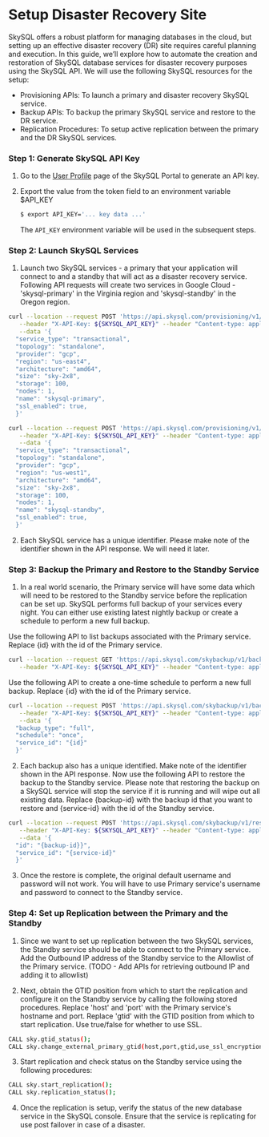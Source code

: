 # Setup Disaster Recovery Site
SkySQL offers a robust platform for managing databases in the cloud, but setting up an effective disaster recovery (DR) site requires careful planning and execution. In this guide, we’ll explore how to automate the creation and restoration of SkySQL database services for disaster recovery purposes using the SkySQL API. We will use the following SkySQL resources for the setup:

- Provisioning APIs: To launch a primary and disaster recovery SkySQL service.
- Backup APIs: To backup the primary SkySQL service and restore to the DR service.
- Replication Procedures: To setup active replication between the primary and the DR SkySQL services.

### **Step 1: Generate SkySQL API Key**
1. Go to the [User Profile](https://app.skysql.com/user-profile/api-keys/) page of the SkySQL Portal to generate an API key.
2. Export the value from the token field to an environment variable $API_KEY
    
    ```bash
    $ export API_KEY='... key data ...'
    ```
    
    The `API_KEY` environment variable will be used in the subsequent steps.

### **Step 2: Launch SkySQL Services**
1. Launch two SkySQL services - a primary that your application will connect to and a standby that will act as a disaster recovery service. Following API requests will create two services in Google Cloud - 'skysql-primary' in the Virginia region and 'skysql-standby' in the Oregon region. 

```bash
curl --location --request POST 'https://api.skysql.com/provisioning/v1/services' \
   --header "X-API-Key: ${SKYSQL_API_KEY}" --header "Content-type: application/json" \
   --data '{
  "service_type": "transactional",
  "topology": "standalone",
  "provider": "gcp",
  "region": "us-east4",
  "architecture": "amd64",
  "size": "sky-2x8",
  "storage": 100,
  "nodes": 1,
  "name": "skysql-primary",
  "ssl_enabled": true,
  }'
```

```bash
curl --location --request POST 'https://api.skysql.com/provisioning/v1/services' \
   --header "X-API-Key: ${SKYSQL_API_KEY}" --header "Content-type: application/json" \
   --data '{
  "service_type": "transactional",
  "topology": "standalone",
  "provider": "gcp",
  "region": "us-west1",
  "architecture": "amd64",
  "size": "sky-2x8",
  "storage": 100,
  "nodes": 1,
  "name": "skysql-standby",
  "ssl_enabled": true,
  }'
```
2. Each SkySQL service has a unique identifier. Please make note of the identifier shown in the API response. We will need it later.

### **Step 3: Backup the Primary and Restore to the Standby Service**
1. In a real world scenario, the Primary service will have some data which will need to be restored to the Standby service before the replication can be set up. SkySQL performs full backup of your services every night. You can either use existing latest nightly backup or create a schedule to perform a new full backup.

Use the following API to list backups associated with the Primary service. Replace {id} with the id of the Primary service.

```bash
curl --location --request GET 'https://api.skysql.com/skybackup/v1/backups?service_id={id}' \
   --header "X-API-Key: ${SKYSQL_API_KEY}" --header "Content-type: application/json" \
```

Use the following API to create a one-time schedule to perform a new full backup. Replace {id} with the id of the Primary service.

```bash
curl --location --request POST 'https://api.skysql.com/skybackup/v1/backups/schedules' \
   --header "X-API-Key: ${SKYSQL_API_KEY}" --header "Content-type: application/json" \
   --data '{
  "backup_type": "full",
  "schedule": "once",
  "service_id": "{id}"
  }'
```

2. Each backup also has a unique identified. Make note of the identifier shown in the API response. Now use the following API to restore the backup to the Standby service. Please note that restoring the backup on a SkySQL service will stop the service if it is running and will wipe out all existing data. Replace {backup-id} with the backup id that you want to restore and {service-id} with the id of the Standby service.

```bash
curl --location --request POST 'https://api.skysql.com/skybackup/v1/restores' \
   --header "X-API-Key: ${SKYSQL_API_KEY}" --header "Content-type: application/json" \
   --data '{
  "id": "{backup-id}}",
  "service_id": "{service-id}"
  }'
```

3. Once the restore is complete, the original default username and password will not work. You will have to use Primary service's username and password to connect to the Standby service.

### **Step 4: Set up Replication between the Primary and the Standby**
1. Since we want to set up replication between the two SkySQL services, the Standby service should be able to connect to the Primary service. Add the Outbound IP address of the Standby service to the Allowlist of the Primary service. (TODO - Add APIs for retrieving outbound IP and adding it to allowlist)

2. Next, obtain the GTID position from which to start the replication and configure it on the Standby service by calling the following stored procedures. Replace 'host' and 'port' with the Primary service's hostname and port. Replace 'gtid' with the GTID position from which to start replication. Use true/false for whether to use SSL.

```bash
CALL sky.gtid_status();
CALL sky.change_external_primary_gtid(host,port,gtid,use_ssl_encryption);
```

3. Start replication and check status on the Standby service using the following procedures:

```bash
CALL sky.start_replication();
CALL sky.replication_status();
```

4. Once the replication is setup, verify the status of the new database service in the SkySQL console. Ensure that the service is replicating for use post failover in case of a disaster.

